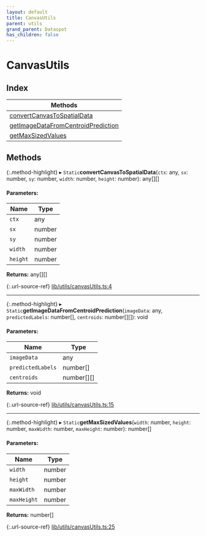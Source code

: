 ```yaml
---
layout: default
title: CanvasUtils
parent: utils
grand_parent: Dataspot
has_children: false
---
```


# CanvasUtils

## Index

| Methods |
|-----------|
| [convertCanvasToSpatialData](#convertcanvastospatialdata) |
| [getImageDataFromCentroidPrediction](#getimagedatafromcentroidprediction) |
| [getMaxSizedValues](#getmaxsizedvalues) |

## Methods

{:.method-highlight}
▸ `Static`**convertCanvasToSpatialData**(`ctx`: any, `sx`: number, `sy`: number, `width`: number, `height`: number): any[][]

#### Parameters:

Name | Type |
------ | ------ |
`ctx` | any |
`sx` | number |
`sy` | number |
`width` | number |
`height` | number |

**Returns:** any[][]

{:.url-source-ref}
[lib/utils/canvasUtils.ts:4](https://github.com/ascentcore/dataspot/blob/c80cb27/lib/utils/canvasUtils.ts#L4)

___

{:.method-highlight}
▸ `Static`**getImageDataFromCentroidPrediction**(`imageData`: any, `predictedLabels`: number[], `centroids`: number[][]): void

#### Parameters:

Name | Type |
------ | ------ |
`imageData` | any |
`predictedLabels` | number[] |
`centroids` | number[][] |

**Returns:** void

{:.url-source-ref}
[lib/utils/canvasUtils.ts:15](https://github.com/ascentcore/dataspot/blob/c80cb27/lib/utils/canvasUtils.ts#L15)

___

{:.method-highlight}
▸ `Static`**getMaxSizedValues**(`width`: number, `height`: number, `maxWidth`: number, `maxHeight`: number): number[]

#### Parameters:

Name | Type |
------ | ------ |
`width` | number |
`height` | number |
`maxWidth` | number |
`maxHeight` | number |

**Returns:** number[]

{:.url-source-ref}
[lib/utils/canvasUtils.ts:25](https://github.com/ascentcore/dataspot/blob/c80cb27/lib/utils/canvasUtils.ts#L25)
